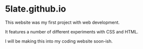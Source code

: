 # 5late.github.io

This website was my first project with web development.

It features a number of different experiments with CSS and HTML.

I will be making this into my coding website soon-ish.
